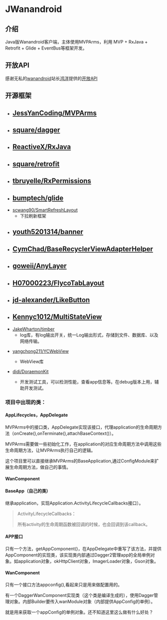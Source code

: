 # JWanandroid

## 介绍
Java版Wanandroid客户端，主体使用MVPArms，利用 MVP + RxJava + Retrofit + Glide + EventBus等框架开发。

## 开放API

感谢无私的[wanandroid](https://wanandroid.com/)站长[鸿洋](https://me.csdn.net/lmj623565791)提供的[开放API](https://wanandroid.com/blog/show/2)

## 开源框架

- [JessYanCoding/MVPArms](https://github.com/JessYanCoding/MVPArms)
  - 
- [square/dagger](https://github.com/square/dagger)
  - 
- [ReactiveX/RxJava](https://github.com/ReactiveX/RxJava)
  - 
- [square/retrofit](https://github.com/square/retrofit)
  - 
- [tbruyelle/RxPermissions](https://github.com/tbruyelle/RxPermissions)
  - 
- [bumptech/glide](https://github.com/bumptech/glide)
  - 
- [scwang90/SmartRefreshLayout](https://github.com/scwang90/SmartRefreshLayout)
  - 下拉刷新框架
- [youth5201314/banner](https://github.com/youth5201314/banner)
  - 
- [CymChad/BaseRecyclerViewAdapterHelper](https://github.com/CymChad/BaseRecyclerViewAdapterHelper)
  - 
- [goweii/AnyLayer](https://github.com/goweii/AnyLayer)
  - 
- [H07000223/FlycoTabLayout](https://github.com/H07000223/FlycoTabLayout)
  - 
- [jd-alexander/LikeButton](https://github.com/jd-alexander/LikeButton)
  - 
- [Kennyc1012/MultiStateView](https://github.com/Kennyc1012/MultiStateView)
  - 
- [JakeWharton/timber](https://github.com/JakeWharton/timber)
  - log库，有log输出开关，统一Log输出形式，存储到文件、数据库、以及网络传输。

+ [yangchong211/YCWebView](https://github.com/yangchong211/YCWebView)
  + WebView库

+ [didi/DoraemonKit](https://github.com/didi/DoraemonKit)
  + 开发测试工具，可以检测性能，查看app信息等。在debug版本上用，辅助开发测试。

### 项目中出现的类：

#### AppLifecycles，AppDelegate

MVPArms中的接口类，AppDelegate实现该接口，代理application的生命周期方法（onCreate(),onTerminate(),attachBaseContext()）。

MVPArms需要做一些初始化工作，在application的对应生命周期方法中调用这些生命周期方法，让MVPArms执行自己的逻辑。

这个项目里可以直接继承MVPArms的BaseApplication,通过ConfigModule来扩展生命周期方法，做自己的事情。



#### WanComponent





#### BaseApp（自己的类）

继承application，实现Application.ActivityLifecycleCallbacks接口）。

> ActivityLifecycleCallbacks：
>
> 所有activity的生命周期函数被回调的时候，也会回调到该callback。



#### APP接口

只有一个方法，getAppComponent()，在AppDelegate中重写了该方法，并提供AppComponent的实现类，该实现类内部通过Dagger2管理app的全局单例对象。如application对象，okHttpClient对象，ImagerLoader对象，Gson对象。



#### WanComponent

只有一个接口方法appconfig(),看起来只是用来做配置用的。

有一个DaggerWanComponent实现类（这个类是编译生成的），使用Dagger管理对象。内部Builder要传入wanModule对象（内部提供AppConfig的单例）。

就是用来获取一个appConfig的单例对象。还不知道这里这么做有什么好处？